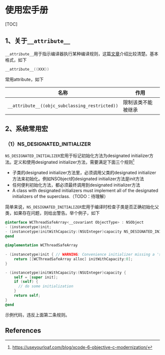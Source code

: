 # 使用宏手册

[TOC]

## 1、关于`__attribute__`

`__attribute__`用于指示编译器执行某种编译规则，这篇[文章](https://blog.sunnyxx.com/2016/05/14/clang-attributes/)介绍比较清楚。基本格式，如下

```objective-c
__attribute__((XXX))
```



常用attribute，如下

| 名称                                           | 作用               |
| ---------------------------------------------- | ------------------ |
| `__attribute__((objc_subclassing_restricted))` | 限制该类不能被继承 |







## 2、系统常用宏



### （1）NS_DESIGNATED_INITIALIZER

​       `NS_DESIGNATED_INITIALIZER`宏用于标记初始化方法为designated initializer方法。定义和使用designated initializer方法，需要满足下面三个规则[^1]

- 子类的designated initializer方法里，必须调用父类的designated initializer方法来初始化。例如NSObject的designated initializer方法是init方法
- 任何便利初始化方法，都必须最终调用到designated initializer方法
- A class with designated initializers must implement all of the designated initializers of the superclass.（TODO：待理解）

​     简单来说，`NS_DESIGNATED_INITIALIZER`宏用于编译时检查子类是否正确初始化父类，如果存在问题，则给出警告。举个例子，如下

```objective-c
@interface WCThreadSafeArray<__covariant ObjectType> : NSObject
- (instancetype)init;
- (instancetype)initWithCapacity:(NSUInteger)capacity NS_DESIGNATED_INITIALIZER;
@end
  
@implementation WCThreadSafeArray
  
- (instancetype)init { // WARNING: Convenience initializer missing a 'self' call to another initializer
    return [[WCThreadSafeArray alloc] initWithCapacity:0];
}

- (instancetype)initWithCapacity:(NSUInteger)capacity {
    self = [super init];
    if (self) {
      // do some initialization
    }
    return self;
}
@end
```

示例代码，违反上面第二条规则。



## References

[^1]:https://useyourloaf.com/blog/xcode-6-objective-c-modernization/

